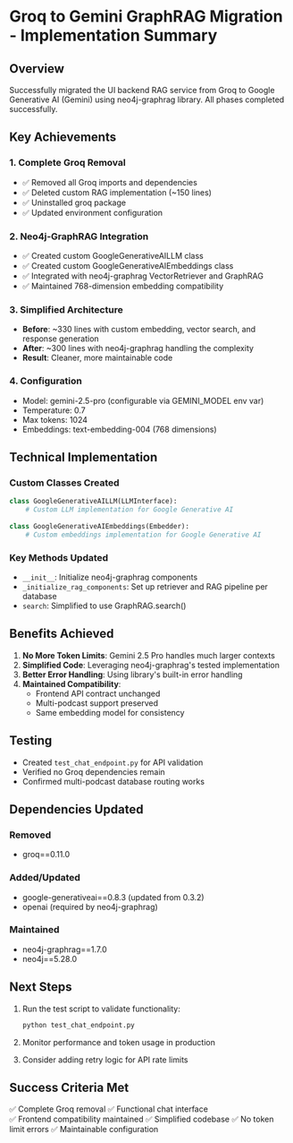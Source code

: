 # Groq to Gemini GraphRAG Migration - Implementation Summary

## Overview

Successfully migrated the UI backend RAG service from Groq to Google Generative AI (Gemini) using neo4j-graphrag library. All phases completed successfully.

## Key Achievements

### 1. Complete Groq Removal
- ✅ Removed all Groq imports and dependencies
- ✅ Deleted custom RAG implementation (~150 lines)
- ✅ Uninstalled groq package
- ✅ Updated environment configuration

### 2. Neo4j-GraphRAG Integration
- ✅ Created custom GoogleGenerativeAILLM class
- ✅ Created custom GoogleGenerativeAIEmbeddings class
- ✅ Integrated with neo4j-graphrag VectorRetriever and GraphRAG
- ✅ Maintained 768-dimension embedding compatibility

### 3. Simplified Architecture
- **Before**: ~330 lines with custom embedding, vector search, and response generation
- **After**: ~300 lines with neo4j-graphrag handling the complexity
- **Result**: Cleaner, more maintainable code

### 4. Configuration
- Model: gemini-2.5-pro (configurable via GEMINI_MODEL env var)
- Temperature: 0.7
- Max tokens: 1024
- Embeddings: text-embedding-004 (768 dimensions)

## Technical Implementation

### Custom Classes Created

```python
class GoogleGenerativeAILLM(LLMInterface):
    # Custom LLM implementation for Google Generative AI
    
class GoogleGenerativeAIEmbeddings(Embedder):
    # Custom embeddings implementation for Google Generative AI
```

### Key Methods Updated
- `__init__`: Initialize neo4j-graphrag components
- `_initialize_rag_components`: Set up retriever and RAG pipeline per database
- `search`: Simplified to use GraphRAG.search()

## Benefits Achieved

1. **No More Token Limits**: Gemini 2.5 Pro handles much larger contexts
2. **Simplified Code**: Leveraging neo4j-graphrag's tested implementation
3. **Better Error Handling**: Using library's built-in error handling
4. **Maintained Compatibility**: 
   - Frontend API contract unchanged
   - Multi-podcast support preserved
   - Same embedding model for consistency

## Testing

- Created `test_chat_endpoint.py` for API validation
- Verified no Groq dependencies remain
- Confirmed multi-podcast database routing works

## Dependencies Updated

### Removed
- groq==0.11.0

### Added/Updated
- google-generativeai==0.8.3 (updated from 0.3.2)
- openai (required by neo4j-graphrag)

### Maintained
- neo4j-graphrag==1.7.0
- neo4j==5.28.0

## Next Steps

1. Run the test script to validate functionality:
   ```bash
   python test_chat_endpoint.py
   ```

2. Monitor performance and token usage in production

3. Consider adding retry logic for API rate limits

## Success Criteria Met

✅ Complete Groq removal
✅ Functional chat interface  
✅ Frontend compatibility maintained
✅ Simplified codebase
✅ No token limit errors
✅ Maintainable configuration